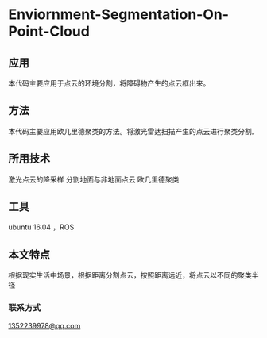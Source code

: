 # Enviornment-Segmentation-On-Point-Cloud

## 应用
本代码主要应用于点云的环境分割，将障碍物产生的点云框出来。
## 方法
本代码主要应用欧几里德聚类的方法。将激光雷达扫描产生的点云进行聚类分割。
## 所用技术
激光点云的降采样 分割地面与非地面点云 欧几里德聚类
## 工具
ubuntu 16.04 ，ROS
## 本文特点
根据现实生活中场景，根据距离分割点云，按照距离远近，将点云以不同的聚类半径

### 联系方式
1352239978@qq.com

